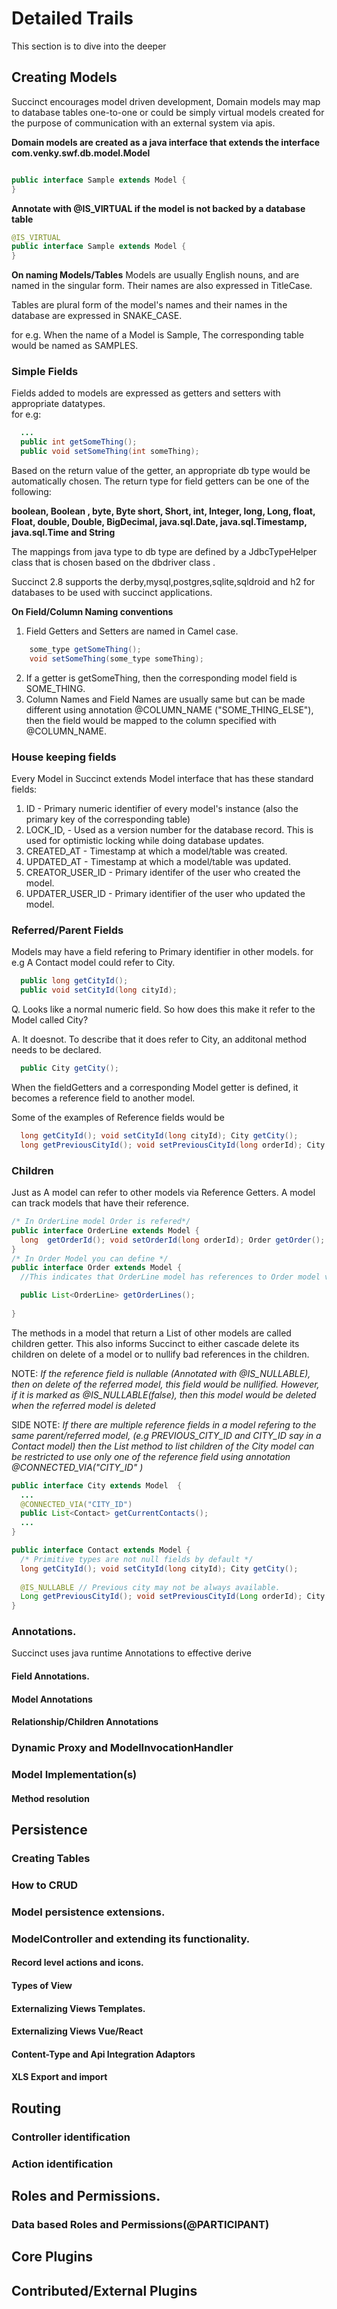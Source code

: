 # Detailed Trails
This section is to dive into the deeper
## Creating Models
Succinct encourages model driven development, Domain models may map to database tables one-to-one or could  be simply virtual models created for the purpose  of communication with an external system via apis.

**Domain models are created as a java interface that extends the interface com.venky.swf.db.model.Model**
```java

public interface Sample extends Model { 
}
```

**Annotate with @IS_VIRTUAL if the model is not backed by a database table**
```java
@IS_VIRTUAL
public interface Sample extends Model { 
}
```
**On naming Models/Tables**
Models are usually English nouns, and are named in the singular form. Their names are also expressed in TitleCase. 

Tables are plural form of the model's names and their names in the database are expressed in SNAKE_CASE. 

for e.g. When the name of  a Model is Sample, The corresponding table would be named as SAMPLES. 

### Simple Fields
Fields added to models are expressed as getters and setters with  appropriate datatypes.  
for e.g: 
```java
  ...
  public int getSomeThing();
  public void setSomeThing(int someThing); 

```
Based on the return value of the getter, an appropriate db type would be automatically chosen. The return type for field getters can be one of the following:

**boolean, Boolean , byte, Byte short, Short, int, Integer, long, Long, float, Float,  double, Double, BigDecimal, java.sql.Date, java.sql.Timestamp, java.sql.Time and String**

The mappings from java type to db type are defined by a JdbcTypeHelper class that is chosen based on the dbdriver class . 

Succinct 2.8 supports the derby,mysql,postgres,sqlite,sqldroid and h2 for databases to be used with succinct applications.

**On Field/Column Naming conventions**
1. Field Getters and Setters are named in Camel case.
```java
    some_type getSomeThing();
    void setSomeThing(some_type someThing);
```
2. If a getter is getSomeThing, then the corresponding model field is  SOME_THING. 
3. Column Names and  Field Names are usually same but can be made different using annotation @COLUMN_NAME ("SOME_THING_ELSE"), then the field would be mapped to the column specified with @COLUMN_NAME. 

### House keeping fields
Every Model in Succinct extends Model interface that has these standard fields: 
1. ID - Primary numeric identifier of every model's instance (also the primary key of the corresponding table)
2. LOCK_ID, - Used as a version number for the database record. This is used for optimistic locking while doing database updates. 
3. CREATED_AT - Timestamp at which a model/table was  created.
4. UPDATED_AT - Timestamp at which a model/table was  updated.
5. CREATOR_USER_ID - Primary identifer of the user who created the model. 
6. UPDATER_USER_ID - Primary identifier of the user who updated the model.


### Referred/Parent Fields
Models may have a field refering to Primary identifier in other models. 
for e.g A Contact model could refer to City. 
```java
  public long getCityId();
  public void setCityId(long cityId);
```

Q. Looks like a normal numeric field. So how does this make it refer to the Model called City?

A. It doesnot. To describe that it does refer to City, an additonal method needs to be declared. 
```java
  public City getCity();
``` 
When the fieldGetters and a corresponding Model getter is defined, it becomes a reference field to another model. 

Some of the examples of Reference fields would be 
```java 
  long getCityId(); void setCityId(long cityId); City getCity();
  long getPreviousCityId(); void setPreviousCityId(long orderId); City getPreviousCity(); 
```



### Children 
Just as A model can refer to other models via Reference Getters. A model can track models that have their reference. 
```java
/* In OrderLine model Order is refered*/
public interface OrderLine extends Model { 
  long  getOrderId(); void setOrderId(long orderId); Order getOrder();
}
/* In Order Model you can define */
public interface Order extends Model {
  //This indicates that OrderLine model has references to Order model via reference fields. 

  public List<OrderLine> getOrderLines(); 
  
}

```
The methods in a model that return a List of other models are called children getter. This  also informs Succinct to either cascade delete its children on delete of a model or to nullify bad references in the children. 

NOTE: _If the reference field is nullable (Annotated with @IS_NULLABLE), then on delete of the referred model, this field would be nullified. However, if it is marked as @IS_NULLABLE(false), then this model would  be deleted when the referred model is deleted_

SIDE NOTE: _If there are multiple reference fields in a model refering to the same parent/referred model, (e.g PREVIOUS_CITY_ID and CITY_ID say in a Contact  model) then the List method to list children of the City model can be restricted to use only one of the reference field using annotation @CONNECTED_VIA("CITY_ID" )_
``` java 
public interface City extends Model  {
  ...
  @CONNECTED_VIA("CITY_ID")
  public List<Contact> getCurrentContacts(); 
  ...
}

public interface Contact extends Model { 
  /* Primitive types are not null fields by default */
  long getCityId(); void setCityId(long cityId); City getCity();
  
  @IS_NULLABLE // Previous city may not be always available. 
  Long getPreviousCityId(); void setPreviousCityId(Long orderId); City getPreviousCity(); 
}
```

### Annotations.
Succinct uses java runtime Annotations to effective derive 
#### Field Annotations.
#### Model Annotations
#### Relationship/Children Annotations
### Dynamic Proxy and ModelInvocationHandler 
### Model Implementation(s)
#### Method resolution 

## Persistence 
### Creating Tables
### How to CRUD 
### Model persistence extensions.
### ModelController and extending its functionality.
#### Record level actions and icons.
#### Types of View 
#### Externalizing Views Templates. 
#### Externalizing Views Vue/React
#### Content-Type  and Api Integration Adaptors
#### XLS Export and import

## Routing
### Controller identification
### Action identification

## Roles and Permissions.
### Data based Roles and Permissions(@PARTICIPANT)


## Core Plugins 


## Contributed/External Plugins

